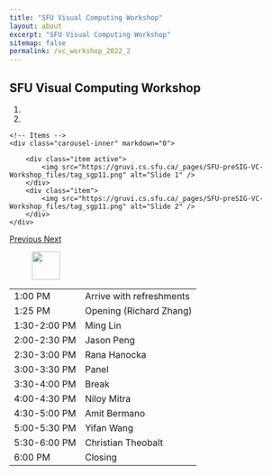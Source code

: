 ```yaml
---
title: "SFU Visual Computing Workshop"
layout: about
excerpt: "SFU Visual Computing Workshop"
sitemap: false
permalink: /vc_workshop_2022_2
---
```

## SFU Visual Computing Workshop

<div class="col-sm-12">

<div class="col-sm-8">
<div markdown="0" id="carousel" class="carousel slide" data-ride="carousel" data-interval="7000" data-pause="hover" >
    <!-- Menu -->
    <ol class="carousel-indicators">
        <li data-target="#carousel" data-slide-to="0" class="active"></li>
        <li data-target="#carousel" data-slide-to="1"></li>
    </ol>

    <!-- Items -->
    <div class="carousel-inner" markdown="0">

        <div class="item active">
            <img src="https://gruvi.cs.sfu.ca/_pages/SFU-preSIG-VC-Workshop_files/tag_sgp11.png" alt="Slide 1" />
        </div>
        <div class="item">
            <img src="https://gruvi.cs.sfu.ca/_pages/SFU-preSIG-VC-Workshop_files/tag_sgp11.png" alt="Slide 2" />
        </div>
    </div> 
  <a class="left carousel-control" href="#carousel" role="button" data-slide="prev">
    <span class="glyphicon glyphicon-chevron-left" aria-hidden="true"></span>
    <span class="sr-only">Previous</span>
  </a>
  <a class="right carousel-control" href="#carousel" role="button" data-slide="next">
    <span class="glyphicon glyphicon-chevron-right" aria-hidden="true"></span>
    <span class="sr-only">Next</span>
  </a>
</div>
</div>


<div style="padding: 0px;">
<figure class="fourth">
  <img src="{{ site.url }}{{ site.baseurl }}/images/logopic/sfu_logo.png" style="height: 50px">
</figure>

</div>

    
<div class="col-sm-12">

<div class="table-users1 col-sm-8">
<table class="tg table11">
<tbody>
   <tr>
    <td>1:00 PM</td>
    <td>Arrive with refreshments</td>
  </tr>
  <tr>
    <td>1:25 PM</td>
    <td>Opening (Richard Zhang)</td>
  </tr>
  <tr>
    <td>1:30-2:00 PM</td>
    <td>Ming Lin</td>
  </tr>
  <tr>
    <td>2:00-2:30 PM</td>
    <td>Jason Peng</td>
  </tr>
  <tr>
    <td>2:30-3:00 PM</td>
    <td>Rana Hanocka</td>
  </tr>
  <tr>
    <td>3:00-3:30 PM</td>
    <td>Panel</td>
  </tr>
  <tr>
    <td>3:30-4:00 PM</td>
    <td>Break </td>
  </tr>
  <tr>
    <td>4:00-4:30 PM</td>
    <td>Niloy Mitra</td>
  </tr>
  <tr>
    <td>4:30-5:00 PM</td>
    <td>Amit Bermano</td>
  </tr>
  <tr>
    <td>5:00-5:30 PM</td>
    <td>Yifan Wang</td>
  </tr>
  <tr>
    <td>5:30-6:00 PM</td>
    <td>Christian Theobalt</td>
  </tr>
  <tr>
    <td>6:00 PM</td>
    <td>Closing</td>
  </tr>
</tbody>
</table>
</div>
    
</div>
